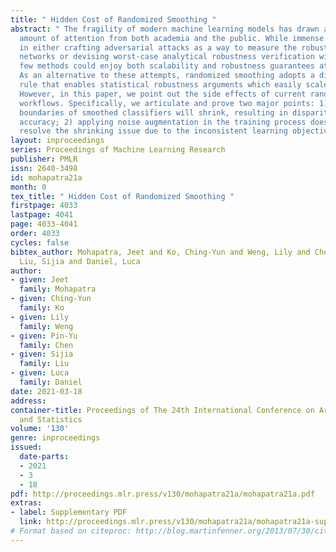 ```yaml
---
title: " Hidden Cost of Randomized Smoothing "
abstract: " The fragility of modern machine learning models has drawn a considerable
  amount of attention from both academia and the public. While immense interests were
  in either crafting adversarial attacks as a way to measure the robustness of neural
  networks or devising worst-case analytical robustness verification with guarantees,
  few methods could enjoy both scalability and robustness guarantees at the same time.
  As an alternative to these attempts, randomized smoothing adopts a different prediction
  rule that enables statistical robustness arguments which easily scale to large networks.
  However, in this paper, we point out the side effects of current randomized smoothing
  workflows. Specifically, we articulate and prove two major points: 1) the decision
  boundaries of smoothed classifiers will shrink, resulting in disparity in class-wise
  accuracy; 2) applying noise augmentation in the training process does not necessarily
  resolve the shrinking issue due to the inconsistent learning objectives. "
layout: inproceedings
series: Proceedings of Machine Learning Research
publisher: PMLR
issn: 2640-3498
id: mohapatra21a
month: 0
tex_title: " Hidden Cost of Randomized Smoothing "
firstpage: 4033
lastpage: 4041
page: 4033-4041
order: 4033
cycles: false
bibtex_author: Mohapatra, Jeet and Ko, Ching-Yun and Weng, Lily and Chen, Pin-Yu and
  Liu, Sijia and Daniel, Luca
author:
- given: Jeet
  family: Mohapatra
- given: Ching-Yun
  family: Ko
- given: Lily
  family: Weng
- given: Pin-Yu
  family: Chen
- given: Sijia
  family: Liu
- given: Luca
  family: Daniel
date: 2021-03-18
address: 
container-title: Proceedings of The 24th International Conference on Artificial Intelligence
  and Statistics
volume: '130'
genre: inproceedings
issued:
  date-parts:
  - 2021
  - 3
  - 18
pdf: http://proceedings.mlr.press/v130/mohapatra21a/mohapatra21a.pdf
extras:
- label: Supplementary PDF
  link: http://proceedings.mlr.press/v130/mohapatra21a/mohapatra21a-supp.pdf
# Format based on citeproc: http://blog.martinfenner.org/2013/07/30/citeproc-yaml-for-bibliographies/
---
```

